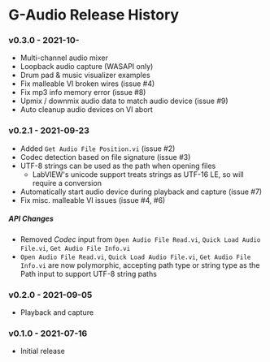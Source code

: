 # G-Audio Release History
### v0.3.0 - 2021-10-
* Multi-channel audio mixer
* Loopback audio capture (WASAPI only)
* Drum pad & music visualizer examples
* Fix malleable VI broken wires (issue #4)
* Fix mp3 info memory error (issue #8)
* Upmix / downmix audio data to match audio device (issue #9)
* Auto cleanup audio devices on VI abort



### v0.2.1 - 2021-09-23
* Added `Get Audio File Position.vi` (issue #2)
* Codec detection based on file signature (issue #3)
* UTF-8 strings can be used as the path when opening files
    * LabVIEW's unicode support treats strings as UTF-16 LE, so will require a conversion
* Automatically start audio device during playback and capture (issue #7)
* Fix misc. malleable VI issues (issue #4, #6)

##### API Changes
* Removed *Codec* input from `Open Audio File Read.vi`, `Quick Load Audio File.vi`, `Get Audio File Info.vi`
* `Open Audio File Read.vi`, `Quick Load Audio File.vi`, `Get Audio File Info.vi` are now polymorphic, accepting path type or string type as the Path input to support UTF-8 string paths



### v0.2.0 - 2021-09-05
* Playback and capture



### v0.1.0 - 2021-07-16
* Initial release
